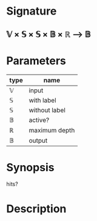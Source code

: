 # Signature
## 𝕍 × 𝕊 × 𝕊 × 𝔹 × ℝ ⟶ 𝔹

# Parameters

| type | name |
|------|------|
|𝕍|input|
|𝕊|with label|
|𝕊|without label|
|𝔹|active?|
|ℝ|maximum depth|
|𝔹|output|

# Synopsis
hits?

# Description
